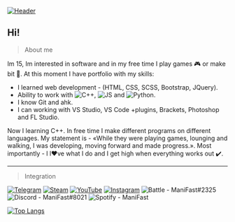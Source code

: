 <!-- 27/04/21 -->
[![Header](https://github.com/Stas-inside/Stas-inside/blob/main/assets/header.png)](https://www.youtube.com/watch?v=uykVCZpi7SU&ab_channel=JohnDodd)

## Hi!
<space><space>
>About me

Im 15, Im interested in software and in my free time I play games 🎮 or make bit 🎵.
At this moment I have portfolio with my skills:
+ I learned web development - (HTML, CSS, SCSS, Bootstrap, JQuery).
+ Ability to work with ![C++](https://img.shields.io/static/v1?label=&message=C++&color=0D1117&logo=C%2b%2b), ![JS](https://img.shields.io/static/v1?label=&message=JavaScript&color=0D1117&logo=JavaScript) and ![Python](https://img.shields.io/static/v1?label=&message=Python&color=0D1117&logo=Python).
+ I know Git and ahk.
+ I can working with VS Studio, VS Code +plugins, Brackets, Photoshop and FL Studio.

Now I learning C++. In free time I make different programs on different languages.
My statement is - «While they were playing games, lounging and walking, I was developing, moving forward and made progress.».
Most importantly - I l❤️ve what I do and I get high when everything works out ✔️.

***
>Integration
<!--
[![Telegram](https://img.shields.io/static/v1?label=&message=Telegram&color=00B1FF?style=for-the-badge&logo=Telegram&color=00B1FF)](https://t.me/Mani_Fast)
[![Steam](https://img.shields.io/static/v1?label=&message=Steam&color=000000?style=for-the-badge&logo=Steam&style=flat-square)](steamcommunity.com/id/manifast/)
[![YouTube](https://img.shields.io/static/v1?label=&message=YouTube&color=FF1515?style=for-the-badge&logo=YouTube&style=flat-square)](https://www.youtube.com/channel/UCKcWOEWJ1hrUW1irBZz-8xQ)
![Discord#8021](https://img.shields.io/static/v1?label=Discord&message=ManiFast#8021&color=7289D9?style=for-the-badge&logo=Discord&style=flat-square)
![Spotify](https://img.shields.io/static/v1?label=Spotify&message=ManiFast&color=1ED760?style=for-the-badge&logo=Spotify&style=flat-square)
-->

[![Telegram](https://img.shields.io/badge/-Telegram-0D1117?style=for-the-badge&logo=Telegram)](https://t.me/Mani_Fast)
[![Steam](https://img.shields.io/badge/-Steam-0D1117?style=for-the-badge&logo=Steam)](https://steamcommunity.com/id/manifast/)
[![YouTube](https://img.shields.io/badge/-YouTube-0D1117?style=for-the-badge&logo=YouTube)](https://www.youtube.com/channel/UCKcWOEWJ1hrUW1irBZz-8xQ)
[![Instagram](https://img.shields.io/badge/-Instagram-0D1117?style=for-the-badge&logo=Instagram)](https://www.instagram.com/mani_fastt/)
![Battle](https://img.shields.io/badge/-Battle.net-0D1117?style=for-the-badge&logo=Battle.net) - ManiFast#2325
![Discord](https://img.shields.io/badge/- -0D1117?style=for-the-badge&logo=Discord) - ManiFast#8021
![Spotify](https://img.shields.io/badge/- -0D1117?style=for-the-badge&logo=Spotify) - ManiFast

<!-- ![Anurag's GitHub stats](https://github-readme-stats.vercel.app/api?username=Stas-inside&show_icons=true&theme=tokyonight&bg_color=DEG,0082FF,00B1FF,00D2FF) -->
[![Top Langs](https://github-readme-stats.vercel.app/api/top-langs/?username=Stas-inside&layout=compact)](https://github.com/anuraghazra/github-readme-stats)
